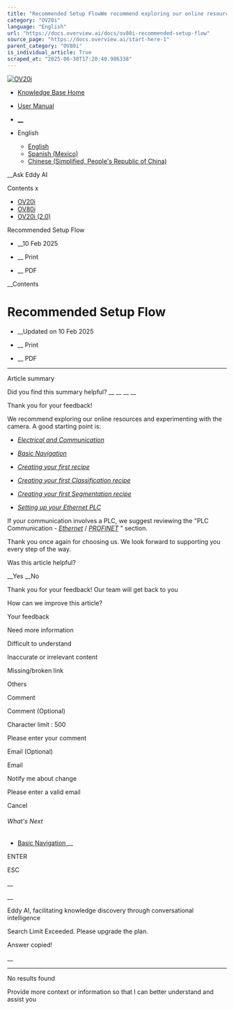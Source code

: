 ```yaml
---
title: "Recommended Setup FlowWe recommend exploring our online resources and experimenting with the camera. A good starting point is: Electrical and Communication Basic Navigation Creating your first recipe Creating your first Classification..."
category: "OV20i"
language: "English"
url: "https://docs.overview.ai/docs/ov80i-recommended-setup-flow"
source_page: "https://docs.overview.ai/start-here-1"
parent_category: "OV80i"
is_individual_article: True
scraped_at: "2025-06-30T17:20:40.986338"
---
```


[ ![OV20i](https://cdn.document360.io/logo/863daf20-40fe-49e9-9c91-e3c6cfba55d1/2e22ebf07a24460d8065cff0cb46d3d4-OverviewLogo.png) ](https://www.overview.ai)

  * [Knowledge Base Home](https://docs.overview.ai)
  * [User Manual](https://docs.overview.ai/docs)



  * [ __](/v1/en)
  * English

    * [ English ](/docs/en/ov80i-recommended-setup-flow "en")
    * [ Spanish \(Mexico\) ](/docs/es-mx/clone-recommended-setup-flow "es-mx")
    * [ Chinese \(Simplified, People's Republic of China\) ](/docs/zh-cn/ov80i-recommended-setup-flow "zh-cn")




__Ask Eddy AI

Contents x

  * [ OV20i  ](start-here)
  * [ OV80i  ](start-here-1)
  * [ OV20i \(2.0\)  ](faq)



Recommended Setup Flow

  *  __10 Feb 2025



  *  __ Print

  *  __ PDF




 __Contents

# Recommended Setup Flow

  *  __Updated on 10 Feb 2025



  *  __ Print

  * __ PDF




* * *

Article summary

Did you find this summary helpful?  __ __ __ __

Thank you for your feedback\!

We recommend exploring our online resources and experimenting with the camera. A good starting point is:

  * [_Electrical and Communication_](/docs/electrical-and-communication-1)

  * [ _Basic Navigation_](/docs/basic-navigation-1)

  * [ _Creating your first recipe_](/docs/ov80i-creating-your-first-recipe)

  * [ _Creating your first Classification recipe_](/docs/ov80i-creating-your-first-classification-recipe)

  * [ _Creating your first Segmentation recipe_](/docs/ov80i-creating-your-first-segmentation-recipe)

  * [ _Setting up your Ethernet PLC_](/docs/plc-communication-ethernetip-connections-1)




If your communication involves a PLC, we suggest reviewing the "PLC Communication - [_Ethernet_](/docs/plc-communication-ethernetip-connections-1) / [_PROFINET_](/docs/plc-communication-profinet-1) " section.

  


Thank you once again for choosing us. We look forward to supporting you every step of the way.

Was this article helpful?

__Yes __No

Thank you for your feedback\! Our team will get back to you

How can we improve this article?

Your feedback

Need more information

Difficult to understand

Inaccurate or irrelevant content

Missing/broken link

Others

Comment

Comment \(Optional\)

Character limit : 500

Please enter your comment

Email \(Optional\)

Email

Notify me about change  


Please enter a valid email

Cancel

###### What's Next

  * [ Basic Navigation ](/docs/basic-navigation-1) __



ENTER

ESC

 __

__

Eddy AI, facilitating knowledge discovery through conversational intelligence

Search Limit Exceeded. Please upgrade the plan.

Answer copied\!

__

__ __

No results found

Provide more context or information so that I can better understand and assist you
